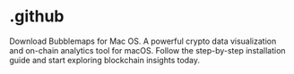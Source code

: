 # .github
Download Bubblemaps for Mac OS. A powerful crypto data visualization and on-chain analytics tool for macOS. Follow the step-by-step installation guide and start exploring blockchain insights today.
